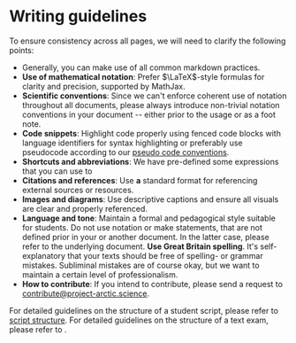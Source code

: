 # Writing guidelines

To ensure consistency across all pages, we will need to clarify the following points:

- Generally, you can make use of all common markdown practices.
- **Use of mathematical notation**: Prefer $\LaTeX$-style formulas for clarity and precision, supported by MathJax.
- **Scientific conventions**: Since we can't enforce coherent use of notation throughout all documents, please always introduce non-trivial notation conventions in your document -- either prior to the usage or as a foot note.
- **Code snippets**: Highlight code properly using fenced code blocks with language identifiers for syntax highlighting or preferably use pseudocode according to our [pseudo code conventions](01-pseudocode-conventions.md).
- **Shortcuts and abbreviations**: We have pre-defined some expressions that you can use to 
- **Citations and references**: Use **a** standard format for referencing external sources or resources.
- **Images and diagrams**: Use descriptive captions and ensure all visuals are clear and properly referenced.
- **Language and tone**: Maintain a formal and pedagogical style suitable for students. Do not use notation or make statements, that are not defined prior in your or another document. In the latter case, please refer to the underlying document. **Use Great Britain spelling**. It's self-explanatory that your texts should be free of spelling- or grammar mistakes. Subliminal mistakes are of course okay, but we want to maintain a certain level of professionalism.
- **How to contribute**: If you intend to contribute, please send a request to [contribute@project-arctic.science](mailto:contribute@arctic-project.science).

For detailed guidelines on the structure of a student script, please refer to [script structure](02-script-structure.md).
For detailed guidelines on the structure of a text exam, please refer to .
